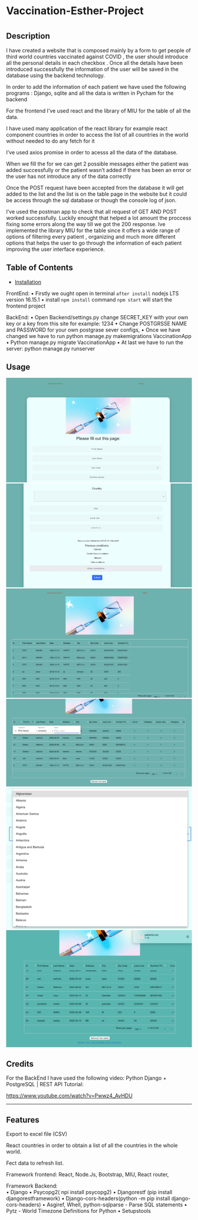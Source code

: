 # Vaccination-Esther-Project


 
# <Esther Vaccination Form>

## Description

I have created a website that is composed mainly by a form to get people of third world countries vaccinated against COVID , the user should introduce all the personal details in each checkbox . Once all the details have been introduced successfully the information of the user will be saved in the database using the backend technology.

In order to add the information of each patient we have used the following programs : Django, sqlite and all the data is written in Pycham for the backend

For the frontend  I’ve used react and the library of MIU for the table of all the data.

I have used many application of the react library for example react component countries in order to access the list of all countries in the world without needed to do any fetch for it

I’ve used axios promise in order to acesss all the data of the database.

When we fill the for we can get 2 possible messages either the patient was added successfully or the patient wasn’t added if there has been an error or the user has not introduce any of the data correctly

Once the POST request have been accepted from the database it will get added to the list and the list is on the table page in the website but it could be access through the sql database or though the console log of json.

I’ve used the postman app to check that all request of GET AND POST worked successfully.
Luckily enought that helped a lot amount the proccess  fixing some errors along the way till we got the 200 response. 
Ive implemented the library MIU for the table since it offers a wide range of options of filtering every patient , organizing and much more different options that helps the user to go through the information of each patient improving the user interface experience.



## Table of Contents 



- [Installation](#installation)

FrontEnd:
    • Firstly we ought open in terminal `after install` nodejs LTS version 16.15.1
    • install `npm install` command
    `npm start` will start the frontend project

BackEnd:
• Open Backend/settings.py change SECRET_KEY with your own key or a key from this site for example: 1234
• Change POSTGRSSE NAME and PASSWORD for your own postgrase sever configs,
• Once we have changed we have to run python manage.py makemigrations VaccinationApp
• Python manage.py migrate VaccinationApp
• At last we have to run the server: python manage.py runserver


## Usage
![FormExample](/assets/images/im2.png)
![TableExample](/assets/images/im3.png)
![formExample](/assets/images/im1.png)
![TableExample](/assets/images/im4.png)
 ![TableExample](/assets/images/im5.png)
 ![TableExample](/assets/images/im6.png)


## Credits


For the BackEnd I have used the following video: Python Django + PostgreSQL | REST API Tutorial:

https://www.youtube.com/watch?v=Pwwz4_AvHDU


---



## Features

Export to excel file (CSV)

React countries in order to obtain a list of all the countries in the whole world.

Fect data to refresh list.



Framework frontend: React, Node.Js, Bootstrap, MIU, React router,

Framework Backend:  
• Django 
• Psycopg2( npi install psycopg2)
• Djangorestf (pip install djangorestframework)
• Django-cors-headers(python -m pip install django-cors-headers)
• Asgiref, Whell, python-sqlparse - Parse SQL statements
• Pytz - World Timezone Definitions for Python
• Setupstools


